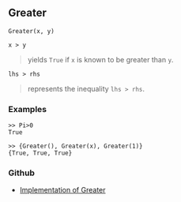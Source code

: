 ## Greater

```
Greater(x, y) 

x > y
```

> yields `True` if `x` is known to be greater than `y`.

```
lhs > rhs
```

> represents the inequality `lhs > rhs`.
 
	
### Examples
 
```
>> Pi>0
True

>> {Greater(), Greater(x), Greater(1)}
{True, True, True}
```

### Github

* [Implementation of Greater](https://github.com/axkr/symja_android_library/blob/master/symja_android_library/matheclipse-core/src/main/java/org/matheclipse/core/builtin/BooleanFunctions.java#L1600) 
